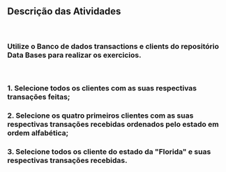 ## Descrição das Atividades
<br>

### Utilize o Banco de dados transactions e clients do repositório Data Bases para realizar os exercicios.
<br>

### 1. Selecione todos os clientes com as suas respectivas transações feitas;
### 2. Selecione os quatro primeiros clientes com as suas respectivas transações recebidas ordenados pelo estado em ordem alfabética;
### 3. Selecione todos os cliente do estado da "Florida" e suas respectivas transações recebidas.

